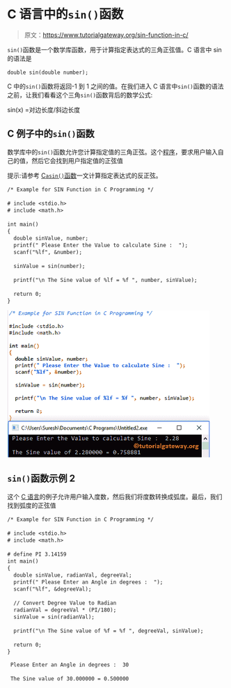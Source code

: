 # C 语言中的`sin()`函数

> 原文：<https://www.tutorialgateway.org/sin-function-in-c/>

`sin()`函数是一个数学库函数，用于计算指定表达式的三角正弦值。C 语言中 sin 的语法是

```
double sin(double number);
```

C 中的`sin()`函数将返回-1 到 1 之间的值。在我们进入 C 语言中`sin()`函数的语法之前，让我们看看这个三角`sin()`函数背后的数学公式:

sin(x) =对边长度/斜边长度

## C 例子中的`sin()`函数

数学库中的`sin()`函数允许您计算指定值的三角正弦。这个[程序](https://www.tutorialgateway.org/c-programming-examples/)，要求用户输入自己的值，然后它会找到用户指定值的正弦值

提示:请参考 [C`asin()`函数](https://www.tutorialgateway.org/asin-function-c/)一文计算指定表达式的反正弦。

```
/* Example for SIN Function in C Programming */

# include <stdio.h>
# include <math.h>

int main()
{
  double sinValue, number;
  printf(" Please Enter the Value to calculate Sine :  ");
  scanf("%lf", &number);

  sinValue = sin(number);

  printf("\n The Sine value of %lf = %f ", number, sinValue);

  return 0;
}
```

![SIN Function in C programming 1](img/46254052982c25a7f67a4796dd94e725.png)

## `sin()`函数示例 2

这个 [C 语言](https://www.tutorialgateway.org/c-programming/)的例子允许用户输入度数，然后我们将度数转换成弧度。最后，我们找到弧度的正弦值

```
/* Example for SIN Function in C Programming */

# include <stdio.h>
# include <math.h>

# define PI 3.14159
int main()
{
  double sinValue, radianVal, degreeVal;
  printf(" Please Enter an Angle in degrees :  ");
  scanf("%lf", &degreeVal);

  // Convert Degree Value to Radian 
  radianVal = degreeVal * (PI/180);
  sinValue = sin(radianVal);

  printf("\n The Sine value of %f = %f ", degreeVal, sinValue);

  return 0;
}
```

```
 Please Enter an Angle in degrees :  30

 The Sine value of 30.000000 = 0.500000
```